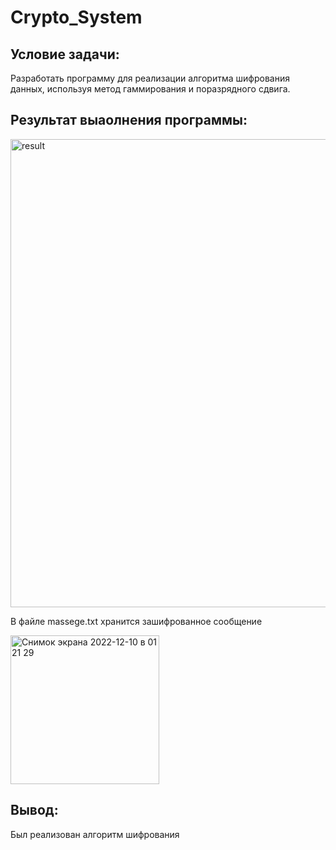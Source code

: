 # Crypto_System

 ## Условие задачи:
Разработать программу для реализации алгоритма шифрования данных, используя метод гаммирования и поразрядного сдвига.

## Результат выаолнения программы:

<img width="749" alt="result" src="https://user-images.githubusercontent.com/113801739/206804932-77c83f6d-74bf-445e-84de-26341c3d930a.png">

В файле massege.txt хранится зашифрованное сообщение

<img width="238" alt="Снимок экрана 2022-12-10 в 01 21 29" src="https://user-images.githubusercontent.com/113801739/206805275-d6b595a4-6f84-4b4d-bdb9-474adc1a3541.png">

## Вывод:
Был реализован алгоритм шифрования

